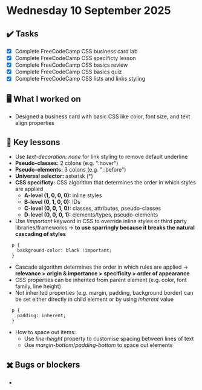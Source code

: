 # Wednesday 10 September 2025

## ✔️ Tasks

- [x] Complete FreeCodeCamp CSS business card lab
- [x] Complete FreeCodeCamp CSS specificty lesson
- [x] Complete FreeCodeCamp CSS basics review
- [x] Complete FreeCodeCamp CSS basics quiz
- [x] Complete FreeCodeCamp CSS lists and links styling

## 🖥️ What I worked on

- Designed a business card with basic CSS like color, font size, and text align properties

## 📓 Key lessons

- Use _text-decoration: none_ for link styling to remove default underline
- **Pseudo-classes:** 2 colons (e.g. ":hover")
- **Pseudo-elements:** 3 colons (e.g. "::before")
- **Universal selector:** asterisk (*)
- **CSS specificty:** CSS algorithm that determines the order in which styles are applied
  - **A-level (1, 0, 0, 0):** inline styles
  - **B-level (0, 1, 0, 0):** IDs
  - **C-level (0, 0, 1, 0):** classes, attributes, pseudo-classes
  - **D-level (0, 0, 0, 1):** elements/types, pseudo-elements
- Use _!important_ keyword in CSS to override inline styles or third party libraries/frameworks → **to use sparringly because it breaks the natural cascading of styles**
```
  p {
    background-color: black !important;
  }
```
- Cascade algorithm determines the order in which rules are applied → **relevance > origin & importance > specificity > order of appearance**
- CSS properties can be inherited from parent element (e.g. color, font family, line height)
- Not inherited properties (e.g. margin, padding, background border) can be set either directly in child element or by using _inherent_ value
```
  p {
    padding: inherent;
  }
```
- How to space out items:
  - Use _line-height_ property to customise spacing between lines of text
  - Use _margin-bottom_/_padding-bottom_ to space out elements

## ✖️ Bugs or blockers

- 
